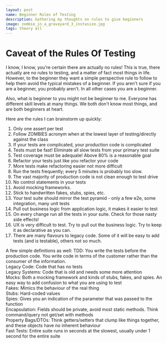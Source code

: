 ```yaml
---
layout: post
name: Beginner Rules of Testing
description: Gathering my thoughts on rules to give beginners
image: zombie_in_a_graveyard_3_instasize.jpg
tags: theory all
---
```


# Caveat of the Rules Of Testing

I know, I know, you're certain there are actually no rules! This is true, there actually are no rules to testing, and
a matter of fact most things in life. However, to the beginner they want a simple perspective rule to follow to help them
avoid the typical mistakes of a beginner. If you aren't sure if you are a beginner, you probably aren't. In all other cases
you are a beginner.  

Also, what is beginner to you might not be beginner to me. Everyone has different skill levels at many things. We both
don't know most things, and are both beginners at heart.  

Here are the rules I can brainstorm up quickly:  
1. Only one assert per test  
2. Follow ZOMBIES acronym when at the lowest layer of testing/directly against the class  
3. If your tests are complicated, your production code is complicated  
4. Tests must be fast! Eliminate all slow tests from your primary test suite  
5. Test coverage must be adequate! Above 80% is a reasonable goal  
6. Refactor your tests just like you refactor your code  
7. More tests make refactoring easier not more difficult  
8. Run the tests frequently; every 5 minutes is probably too slow.  
9. The vast majority of production code is not clean enough to test drive  
10. No control statements in your tests  
11. Avoid mocking frameworks. 
12. Stick to handwritten fakes, stubs, spies, etc.  
13. Your test suite should mirror the test pyramid - only a few e2e, some integration, many unit tests  
14. Pull out business logic from application logic, it makes it easier to test  
15. On every change run all the tests in your suite. Check for those nasty side effects!  
16. UX is very difficult to test. Try to pull out the business logic. Try to keep it as declarative as you can. 
17. There are many flavours to legacy code. Some of it will be easy to add tests (and is testable), others not so much.  

A few simple definitions as well:
TDD: You write the tests before the production code. You write code in terms of the customer rather than the consumer of the information.  
Legacy Code: Code that has no tests  
Legacy Systems: Code that is old and needs some more attention  
Mocks: Both a mocking framework and kinds of stubs, fakes, and spies. An easy way to add confusion to what you are using to test  
Fakes: Mimics the behaviour of the real thing  
Stubs: Hard-coded values  
Spies: Gives you an indication of the parameter that was passed to the function  
Encapsulation: Fields should be private, avoid most static methods. Think command/query not get/set with methods  
Property Bags/DTOs: Think getters/setters that clump like things together, and these objects have no inherent behaviour  
Fast Tests: Entire suite runs in seconds at the slowest, usually under 1 second for the entire suite


